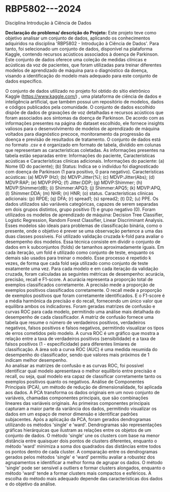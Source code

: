 # RBP5802---2024
Disciplina Introdução à Ciência de Dados

**Declaração do problema/ descrição do Projeto:**
	Este projeto teve como objetivo analisar um conjunto de dados, aplicando os conhecimentos adquiridos na disciplina 'RBP5802 - Introdução à Ciência de Dados'. Para tanto, foi selecionado um conjunto de dados, disponível na plataforma Kaggle, contendo recursos acústicos associados à doença de Parkinson. Este conjunto de dados oferece uma coleção de medidas clínicas e acústicas da voz de pacientes, que foram utilizadas para treinar diferentes modelos de aprendizado de máquina para o diagnóstico da doença, visando a identificação do modelo mais adequado para este conjunto de dados específico.

  O conjunto de dados utilizado no projeto foi obtido do sítio eletrônico Kaggle (https://www.kaggle.com/) , uma plataforma de ciência de dados e inteligência artificial, que também possui um repositório de modelos, dados e códigos publicados pela comunidade. O conjunto de dados escolhido dispõe de dados de gravações de voz detalhadas e recursos acústicos que foram associados aos sintomas da doença de Parkinson. De acordo com as informações presentes na página do dataset escolhido, ele fornece insights valiosos para o desenvolvimento de modelos de aprendizado de máquina voltados para diagnóstico precoce, monitoramento da progressão da doença e previsão de resultados de tratamento.
	O conjunto de dados está no formato .csv e é organizado em formato de tabela, dividido em colunas que representam as características coletadas. As informações presentes na tabela estão separadas entre: Informações do paciente, Características acústicas e Características clínicas adicionais.
Informações do paciente: (a) Nome (ID do paciente); (b) Status: Indica se o indivíduo foi diagnosticado com doença de Parkinson (1 para positivo, 0 para negativo). 
Características acústicas: (a) MDVP (Hz); (b) MDVP:Jitter(%); (c) MDVP:Jitter(Abs); (d) MDVP:RAP; (e) MDVP:PPQ; (f) Jitter:DDP; (g) MDVP:Shimmer; (h) MDVP:Shimmer(dB); (i) Shimmer:APQ3; (j) Shimmer:APQ5; (k) MDVP:APQ, (l) Shimmer:DDA; (m) NHR; (n) HNR; (o) status. 
Características clínicas adicionais: (p) RPDE; (q) DFA; (r) spread1; (s) spread2; (t) D2; (u) PPE.
  Os dados utilizados são variáveis categóricas, capazes de serem separadas em dois grupos distintos, grupo positivo (1) e grupo negativo (0). Foram utilizados os modelos de aprendizado de máquina: Decision Tree Classifier, Logistic Regression, Random Forest Classifier, Linear Discriminant Analysis. Esses modelos são ideais para problemas de classificação binária, como o presente, onde o objetivo é prever se uma observação pertence a uma das duas classes possíveis.
  Foi utilizado validação cruzada k-fold para avaliar o desempenho dos modelos. Essa técnica consiste em dividir o conjunto de dados em k subconjuntos (folds) de tamanhos aproximadamente iguais. Em cada iteração, um fold é utilizado como conjunto de teste, enquanto os demais são usados para treinar o modelo. Esse processo é repetido k vezes, de forma que cada fold seja utilizado como conjunto de teste exatamente uma vez.
  Para cada modelo e em cada iteração da validação cruzada, foram calculadas as seguintes métricas de desempenho: acurácia, precisão, recall e F1-score. A acurácia representa a proporção total de exemplos classificados corretamente. A precisão mede a proporção de exemplos positivos classificados corretamente. O recall mede a proporção de exemplos positivos que foram corretamente identificados. E o F1-score é a média harmônica da precisão e do recall, fornecendo um único valor que equilibra ambos os indicadores.
  Foram geradas matrizes de confusão e curvas ROC para cada modelo, permitindo uma análise mais detalhada do desempenho de cada classificador. A matriz de confusão fornece uma tabela que resume o número de verdadeiros positivos, verdadeiros negativos, falsos positivos e falsos negativos, permitindo visualizar os tipos de erros cometidos pelo modelo.
  A curva ROC é um gráfico que mostra a relação entre a taxa de verdadeiros positivos (sensibilidade) e a taxa de falsos positivos (1 - especificidade) para diferentes limiares de classificação. A área sob a curva ROC (AUC) é uma medida resumida do desempenho do classificador, sendo que valores mais próximos de 1 indicam melhor desempenho.   
  Ao analisar as matrizes de confusão e as curvas ROC, foi possível identificar qual modelo apresentava o melhor equilíbrio entre precisão e recall, ou seja, qual modelo era capaz de classificar corretamente tanto os exemplos positivos quanto os negativos.
  Análise de Componentes Principais (PCA), um método de redução de dimensionalidade, foi aplicada aos dados. A PCA transforma os dados originais em um novo conjunto de variáveis, chamadas componentes principais, que são combinações lineares das variáveis originais. As primeiras componentes principais capturam a maior parte da variância dos dados, permitindo visualizar os dados em um espaço de menor dimensão e identificar padrões subjacentes.
  Após a aplicação da PCA, foram gerados dendrogramas utilizando os métodos 'single' e 'ward'. Dendrogramas são representações gráficas hierárquicas que ilustram as relações entre os objetos de um conjunto de dados. O método 'single' une os clusters com base na menor distância entre quaisquer dois pontos de clusters diferentes, enquanto o método 'ward' minimiza a soma dos quadrados das distâncias entre todos os pontos dentro de cada cluster.
  A comparação entre os dendrogramas gerados pelos métodos 'single' e 'ward' permitiu avaliar a robustez dos agrupamentos e identificar a melhor forma de agrupar os dados. O método 'single' pode ser sensível a outliers e formar clusters alongados, enquanto o método 'ward' tende a formar clusters mais compactos e esféricos. A escolha do método mais adequado depende das características dos dados e do objetivo da análise.
